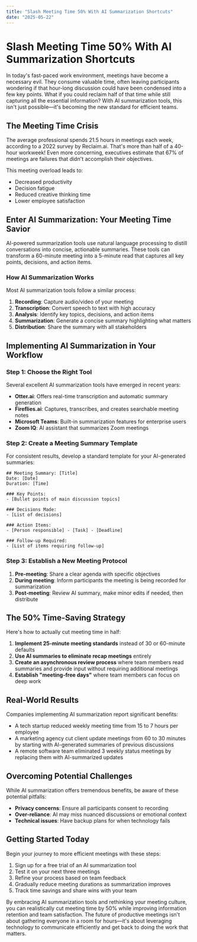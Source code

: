 ```yaml
---
title: "Slash Meeting Time 50% With AI Summarization Shortcuts"
date: "2025-05-22"
---
```


# Slash Meeting Time 50% With AI Summarization Shortcuts

In today's fast-paced work environment, meetings have become a necessary evil. They consume valuable time, often leaving participants wondering if that hour-long discussion could have been condensed into a few key points. What if you could reclaim half of that time while still capturing all the essential information? With AI summarization tools, this isn't just possible—it's becoming the new standard for efficient teams.

## The Meeting Time Crisis

The average professional spends 21.5 hours in meetings each week, according to a 2022 survey by Reclaim.ai. That's more than half of a 40-hour workweek! Even more concerning, executives estimate that 67% of meetings are failures that didn't accomplish their objectives.

This meeting overload leads to:
- Decreased productivity
- Decision fatigue
- Reduced creative thinking time
- Lower employee satisfaction

## Enter AI Summarization: Your Meeting Time Savior

AI-powered summarization tools use natural language processing to distill conversations into concise, actionable summaries. These tools can transform a 60-minute meeting into a 5-minute read that captures all key points, decisions, and action items.

### How AI Summarization Works

Most AI summarization tools follow a similar process:

1. **Recording**: Capture audio/video of your meeting
2. **Transcription**: Convert speech to text with high accuracy
3. **Analysis**: Identify key topics, decisions, and action items
4. **Summarization**: Generate a concise summary highlighting what matters
5. **Distribution**: Share the summary with all stakeholders

## Implementing AI Summarization in Your Workflow

### Step 1: Choose the Right Tool

Several excellent AI summarization tools have emerged in recent years:

- **Otter.ai**: Offers real-time transcription and automatic summary generation
- **Fireflies.ai**: Captures, transcribes, and creates searchable meeting notes
- **Microsoft Teams**: Built-in summarization features for enterprise users
- **Zoom IQ**: AI assistant that summarizes Zoom meetings

### Step 2: Create a Meeting Summary Template

For consistent results, develop a standard template for your AI-generated summaries:

```
## Meeting Summary: [Title]
Date: [Date]
Duration: [Time]

### Key Points:
- [Bullet points of main discussion topics]

### Decisions Made:
- [List of decisions]

### Action Items:
- [Person responsible] - [Task] - [Deadline]

### Follow-up Required:
- [List of items requiring follow-up]
```

### Step 3: Establish a New Meeting Protocol

1. **Pre-meeting**: Share a clear agenda with specific objectives
2. **During meeting**: Inform participants the meeting is being recorded for summarization
3. **Post-meeting**: Review AI summary, make minor edits if needed, then distribute

## The 50% Time-Saving Strategy

Here's how to actually cut meeting time in half:

1. **Implement 25-minute meeting standards** instead of 30 or 60-minute defaults
2. **Use AI summaries to eliminate recap meetings** entirely
3. **Create an asynchronous review process** where team members read summaries and provide input without requiring additional meetings
4. **Establish "meeting-free days"** where team members can focus on deep work

## Real-World Results

Companies implementing AI summarization report significant benefits:

- A tech startup reduced weekly meeting time from 15 to 7 hours per employee
- A marketing agency cut client update meetings from 60 to 30 minutes by starting with AI-generated summaries of previous discussions
- A remote software team eliminated 3 weekly status meetings by replacing them with AI-summarized updates

## Overcoming Potential Challenges

While AI summarization offers tremendous benefits, be aware of these potential pitfalls:

- **Privacy concerns**: Ensure all participants consent to recording
- **Over-reliance**: AI may miss nuanced discussions or emotional context
- **Technical issues**: Have backup plans for when technology fails

## Getting Started Today

Begin your journey to more efficient meetings with these steps:

1. Sign up for a free trial of an AI summarization tool
2. Test it on your next three meetings
3. Refine your process based on team feedback
4. Gradually reduce meeting durations as summarization improves
5. Track time savings and share wins with your team

By embracing AI summarization tools and rethinking your meeting culture, you can realistically cut meeting time by 50% while improving information retention and team satisfaction. The future of productive meetings isn't about gathering everyone in a room for hours—it's about leveraging technology to communicate efficiently and get back to doing the work that matters.